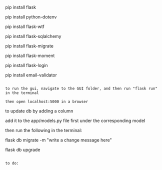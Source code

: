 pip install flask

pip install python-dotenv

pip install flask-wtf

pip install flask-sqlalchemy

pip install flask-migrate

pip install flask-moment

pip install flask-login

pip install email-validator

~~~~~~~~~~~~~~~~~~~~~~~~~~~~~~~~~``

to run the gui, navigate to the GUI folder, and then run "flask run" in the terminal

then open localhost:5000 in a browser

~~~~~~~~~~~~~~~~~~~~~~~~~~~~~~~~~~

to update db by adding a column

add it to the app/models.py file first under the corresponding model

then run the following in the terminal:

flask db migrate -m "write a change message here"

flask db upgrade

~~~~~~~~~~~~~~~~~~~~~~~~~~~~~~~~~~~~

to do: 
